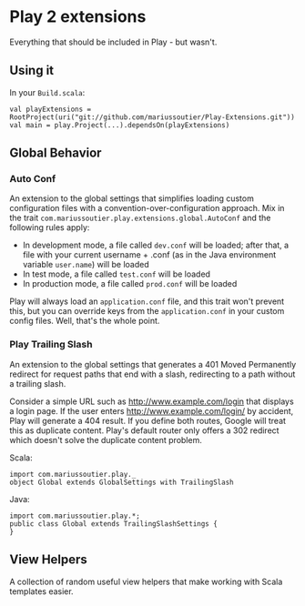 Play 2 extensions
=================

Everything that should be included in Play - but wasn't.


Using it
--------

In your `Build.scala`:

    val playExtensions = RootProject(uri("git://github.com/mariussoutier/Play-Extensions.git"))
    val main = play.Project(...).dependsOn(playExtensions)


Global Behavior
---------------

### Auto Conf

An extension to the global settings that simplifies loading custom configuration files with a
convention-over-configuration approach. Mix in the trait `com.mariussoutier.play.extensions.global.AutoConf`
and the following rules apply:
* In development mode, a file called `dev.conf` will be loaded; after that, a file with your current
  username + .conf (as in the Java environment variable `user.name`) will be loaded
* In test mode, a file called `test.conf` will be loaded
* In production mode, a file called `prod.conf` will be loaded

Play will always load an `application.conf` file, and this trait won't prevent this, but you can
override keys from the `application.conf` in your custom config files. Well, that's the whole point.


### Play Trailing Slash

An extension to the global settings that generates a 401 Moved Permanently redirect for request
paths that end with a slash, redirecting to a path without a trailing slash.

Consider a simple URL such as http://www.example.com/login that displays a login page. If the user
enters http://www.example.com/login/ by accident, Play will generate a 404 result. If you define both
routes, Google will treat this as duplicate content. Play's default router only offers a 302 redirect
which doesn't solve the duplicate content problem.

Scala:

    import com.mariussoutier.play._
    object Global extends GlobalSettings with TrailingSlash

Java:

    import com.mariussoutier.play.*;
    public class Global extends TrailingSlashSettings {
    }



View Helpers
------------

A collection of random useful view helpers that make working with Scala templates easier.
